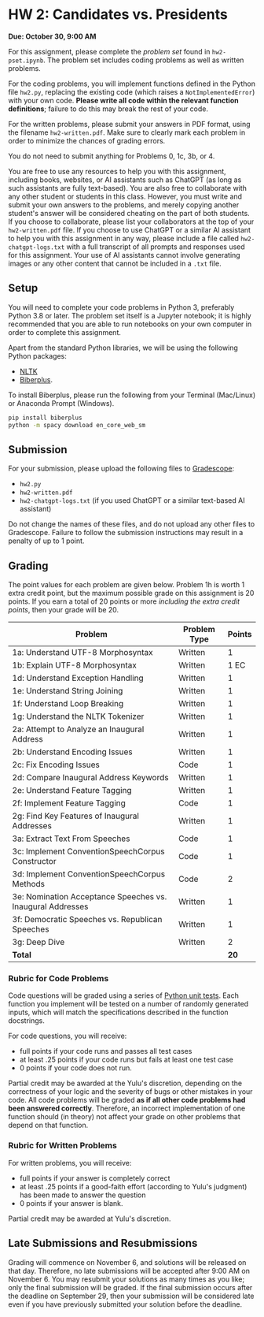# HW 2: Candidates vs. Presidents
**Due: October 30, 9:00 AM**

For this assignment, please complete the _problem set_ found in `hw2-pset.ipynb`. The problem set includes coding problems as well as written problems.

For the coding problems, you will implement functions defined in the Python file `hw2.py`, replacing the existing code (which raises a `NotImplementedError`) with your own code. **Please write all code within the relevant function definitions**; failure to do this may break the rest of your code.

For the written problems, please submit your answers in PDF format, using the filename `hw2-written.pdf`. Make sure to clearly mark each problem in order to minimize the chances of grading errors.

You do not need to submit anything for Problems 0, 1c, 3b, or 4.

You are free to use any resources to help you with this assignment, including books, websites, or AI assistants such as ChatGPT (as long as such assistants are fully text-based). You are also free to collaborate with any other student or students in this class. However, you must write and submit your own answers to the problems, and merely copying another student's answer will be considered cheating on the part of both students. If you choose to collaborate, please list your collaborators at the top of your `hw2-written.pdf` file. If you choose to use ChatGPT or a similar AI assistant to help you with this assignment in any way, please include a file called `hw2-chatgpt-logs.txt` with a full transcript of all prompts and responses used for this assignment. Your use of AI assistants cannot involve generating images or any other content that cannot be included in a `.txt` file.

## Setup

You will need to complete your code problems in Python 3, preferably Python 3.8 or later. The problem set itself is a Jupyter notebook; it is highly recommended that you are able to run notebooks on your own computer in order to complete this assignment.

Apart from the standard Python libraries, we will be using the following Python packages:
- [NLTK](https://www.nltk.org/)
- [Biberplus](https://github.com/davidjurgens/biberplus).

To install Biberplus, please run the following from your Terminal (Mac/Linux) or Anaconda Prompt (Windows).
```bash
pip install biberplus
python -m spacy download en_core_web_sm
```

## Submission

For your submission, please upload the following files to [Gradescope](https://www.gradescope.com):
* `hw2.py`
* `hw2-written.pdf`
* `hw2-chatgpt-logs.txt` (if you used ChatGPT or a similar text-based AI assistant)

Do not change the names of these files, and do not upload any other files to Gradescope. Failure to follow the submission instructions may result in a penalty of up to 1 point.

## Grading

The point values for each problem are given below. Problem 1h is worth 1 extra credit point, but the maximum possible grade on this assignment is 20 points. If you earn a total of 20 points or more _including the extra credit points_, then your grade will be 20.

| Problem                                         | Problem Type     | Points |
|-------------------------------------------------|------------------|---|
| 1a: Understand UTF-8 Morphosyntax               | Written          | 1 |
| 1b: Explain UTF-8 Morphosyntax                  | Written          | 1 EC |
| 1d: Understand Exception Handling               | Written          | 1 |
| 1e: Understand String Joining                   | Written          | 1 |
| 1f: Understand Loop Breaking                    | Written          | 1 |
| 1g: Understand the NLTK Tokenizer               | Written          | 1 |
| 2a: Attempt to Analyze an Inaugural Address     | Written          | 1 |
| 2b: Understand Encoding Issues                  | Written          | 1 |
| 2c: Fix Encoding Issues                         | Code             | 1 |
| 2d: Compare Inaugural Address Keywords          | Written          | 1 |
| 2e: Understand Feature Tagging                  | Written          | 1 |
| 2f: Implement Feature Tagging                   | Code             | 1 |
| 2g: Find Key Features of Inaugural Addresses    | Written          | 1 |
| 3a: Extract Text From Speeches                  | Code             | 1 |
| 3c: Implement ConventionSpeechCorpus Constructor | Code            | 1 |
| 3d: Implement ConventionSpeechCorpus Methods    | Code             | 2 |
| 3e: Nomination Acceptance Speeches vs. Inaugural Addresses | Written | 1 |
| 3f: Democratic Speeches vs. Republican Speeches | Written          | 1 |
| 3g: Deep Dive                                   | Written          | 2 |
| **Total**                                       |                  | **20** |

### Rubric for Code Problems
Code questions will be graded using a series of [Python unit tests](https://realpython.com/python-testing/). Each function you implement will be tested on a number of randomly generated inputs, which will match the specifications described in the function docstrings. <!-- **The unit tests will run immediately upon submitting your solution to [Gradescope](https://www.gradescope.com), and you will be able to see the results as soon as the tests have finished running.** Therefore, you are encouraged to debug and resubmit your code if one or more unit tests fail. -->

For code questions, you will receive:
* full points if your code runs and passes all test cases
* at least .25 points if your code runs but fails at least one test case
* 0 points if your code does not run.

Partial credit may be awarded at the Yulu's discretion, depending on the correctness of your logic and the severity of bugs or other mistakes in your code. All code problems will be graded **as if all other code problems had been answered correctly**. Therefore, an incorrect implementation of one function should (in theory) not affect your grade on other problems that depend on that function.

### Rubric for Written Problems
For written problems, you will receive:
* full points if your answer is completely correct
* at least .25 points if a good-faith effort (according to Yulu's judgment) has been made to answer the question
* 0 points if your answer is blank.

Partial credit may be awarded at Yulu's discretion.

## Late Submissions and Resubmissions

Grading will commence on November 6, and solutions will be released on that day. Therefore, no late submissions will be accepted after 9:00 AM on November 6. You may resubmit your solutions as many times as you like; only the final submission will be graded. If the final submission occurs after the deadline on September 29, then your submission will be considered late even if you have previously submitted your solution before the deadline.
